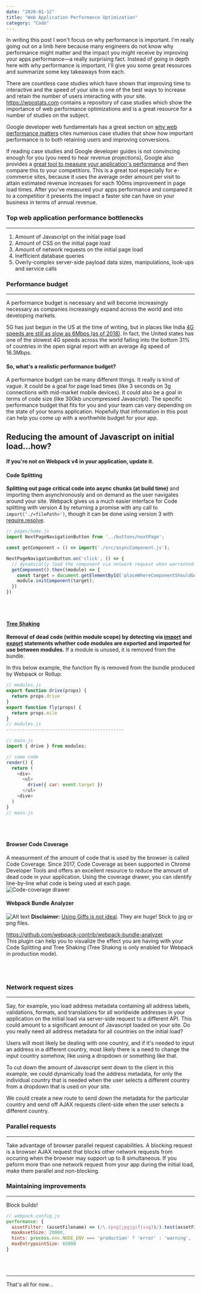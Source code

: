 ```yaml
---
date: "2020-01-12"
title: "Web Application Performance Optimization"
category: "Code"
---
```

In writing this post I won't focus on why performance is important. I'm really going out on a limb here because many engineers do not know why performance might matter and the impact you might receive by improving your apps performance—a really surprising fact. Instead of going in depth here with why performance is important, I'll give you some great resources and summarize some key takeaways from each.

There are countless case studies which have shown that improving time to interactive and the speed of your site is one of the best ways to increase and retain the number of users interacting with your site.
https://wpostats.com contains a repository of case studies which show the importance of web performance optimizations and is a great resource for a number of studies on the subject.

Google developer web fundamentals has a great section on [why web performance matters](https://developers.google.com/web/fundamentals/performance/why-performance-matters) cites numerous case studies that show how important performance is to both retaining users and improving conversions. 

If reading case studies and Google developer guides is not convincing enough for you (you need to hear revenue projections), Google also provides a [great tool to measure your application's performance](https://www.thinkwithgoogle.com/feature/testmysite/) and then compare this to your competitiors. This is a great tool especially for e-commerce sites, because it uses the average order amount per visit to attain estimated revenue increases for each 100ms improvement in page load times. After you've measured your apps performance and compared it to a competitior it presents the impact a faster site can have on your business in terms of annual revenue.


### Top web application performance bottlenecks
---
1. Amount of Javascript on the initial page load
2. Amount of CSS on the initial page load
3. Amount of network requests on the initial page load
4. Inefficient database queries
5. Overly-complex server-side payload data sizes, manipulations, look-ups and service calls

### Performance budget
---
A performance budget is necessary and will become increasingly necessary as companies increasingly expand across the world and into developing markets. 

5G has just begun in the US at the time of writing, but in places like India [4G speeds are still as slow as 6Mbps (as of 2018)](https://www.opensignal.com/reports/2018/02/state-of-lte). In fact, the United states has one of the slowest 4G speeds across the world falling into the bottom 31% of countries in the open signal report with an average 4g speed of 16.3Mbps.

#### So, what's a realistic performance budget? 
A performance budget can be many different things. It really is kind of vague. It could be a goal for page load times (like 3 seconds on 3g connections with mid-market mobile devices). It could also be a goal in terms of code size (like 300kb uncompressed Javascript). The specific performance budget that fits for you and your team can vary depending on the state of your teams application. Hopefully that information in this post can help you come up with a worthwhile budget for your app.

## Reducing the amount of Javascript on initial load...how?
#### If you're not on Webpack v4 in your application, update it.
#### Code Splitting
<b>Splitting out page critical code into async chunks (at build time)</b> and importing them asynchronously and on demand as the user navigates around your site.
Webpack gives us a much easier interface for Code splitting with version 4 by returning a promise with any call to `import('./<filePath>')`, though it can be done using version 3 with [require.resolve](https://webpack.js.org/api/module-methods/#requireresolve).
```js
// pages/home.js
import NextPageNavigationButton from '../buttons/nextPage';

const getComponent = () => import('./src/asyncComponent.js');

NextPageNavigationButton.on('click', () => {
  // dynamically load the component via network request when warranted
  getComponent().then((module) => {
    const target = document.getElementById('placeWhereComponentShouldGo');
    module.initComponent(target);
  })
})
```
<br>
<br>

#### [Tree Shaking](https://webpack.js.org/guides/tree-shaking/)
<b>Removal of dead code (within module scope) by detecting via [import](https://developer.mozilla.org/en-US/docs/Web/JavaScript/Reference/Statements/import) and [export](https://developer.mozilla.org/en-US/docs/Web/JavaScript/Reference/Statements/export) statements whether code modules are exported and imported for use between modules.</b> If a module is unused, it is removed from the bundle.


In this below example, the function fly is removed from the bundle produced by Webpack or Rollup:
```js
// modules.js
export function drive(props) {
  return props.drive
}
export function fly(props) {
  return props.mile
}
// modules.js
--------------------------------------------

// main.js
import { drive } from modules;

// some code
render() {
  return (
    <div>
      <ul>
        drive({ car: event.target })
      </ul>
    <dive>
  )
}
// main.js
```
<br>
<br>

#### Browser Code Coverage
A measurment of the amount of code that is used by the browser is called Code Coverage. Since 2017, Code Coverage as been supported in Chrome Developer Tools and offers an excellent resource to reduce the amount of dead code in your application. Using the coverage drawer, you can identify line-by-line what code is being used at each page.
![Code-coverage drawer](https://developers.google.com/web/updates/images/2017/04/coverage.png)

#### Webpack Bundle Analyzer
![Alt text](https://cloud.githubusercontent.com/assets/302213/20628702/93f72404-b338-11e6-92d4-9a365550a701.gif)
<b>Disclaimer:</b> [Using Giffs is not ideal](https://developers.google.com/web/fundamentals/performance/optimizing-content-efficiency/replace-animated-gifs-with-video). They are huge! Stick to jpg or png files.

https://github.com/webpack-contrib/webpack-bundle-analyzer <br>
This plugin can help you to visualize the effect you are having with your Code Splitting and Tree Shaking (Tree Shaking is only enabled for Webpack in production mode). 

<br>
<br>

### Network request sizes
---
Say, for example, you load address metadata containing all address labels, validations, formats, and translations for all worldwide addresses in your application on the initial load via server-side request to a different API. This could amount to a significant amount of Javascript loaded on your site. Do you really need all address metadata for all countries on the initial load? 

Users will most likely be dealing with one country, and if it's needed to input an address in a different country, most likely there is a need to change the input country somehow, like using a dropdown or something like that. 

To cut down the amount of Javascript sent down to the client in this example, we could dynamically load the address metadata, for only the individual country that is needed when the user selects a different country from a dropdown that is used on your site. 

We could create a new route to send down the metadata for the particular country and send off AJAX requests client-side when the user selects a different country.

### Parallel requests
---
Take advantage of browser parallel request capabilities. 
A blocking request is a browser AJAX request that blocks other network requests from occuring when the browser may support up to 8 simultaneous. If you peform more than one  network request from your app during the initial load, make them parallel and non-blocking. 

### Maintaining improvements
---
Block builds!
```js
// webpack.config.js
performance: {
  assetFilter: (assetFilename) => (/\.(png|jpg|gif|svg)$/).test(assetFilename),
  maxAssetSize: 20000,
  hints: process.env.NODE_ENV === 'production' ? 'error' : 'warning',
  maxEntrypointSize: 65000
}
```

<br>
<br>

---

That's all for now...